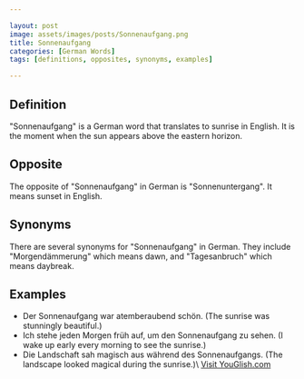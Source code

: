 ```yaml
---

layout: post
image: assets/images/posts/Sonnenaufgang.png
title: Sonnenaufgang
categories: [German Words]
tags: [definitions, opposites, synonyms, examples]

---
```


## Definition

"Sonnenaufgang" is a German word that translates to sunrise in English. It is the moment when the sun appears above the eastern horizon.

## Opposite

The opposite of "Sonnenaufgang" in German is "Sonnenuntergang". It means sunset in English.

## Synonyms

There are several synonyms for "Sonnenaufgang" in German. They include "Morgendämmerung" which means dawn, and "Tagesanbruch" which means daybreak.

## Examples

- Der Sonnenaufgang war atemberaubend schön. (The sunrise was stunningly beautiful.)
- Ich stehe jeden Morgen früh auf, um den Sonnenaufgang zu sehen. (I wake up early every morning to see the sunrise.)
- Die Landschaft sah magisch aus während des Sonnenaufgangs. (The landscape looked magical during the sunrise.)\ <a id="yg-widget-0" class="youglish-widget" data-query="Sonnenaufgang" data-lang="german" data-components="8412" data-auto-start="0" data-bkg-color="theme_light" data-title="How%20to%20pronounce%20Sonnenaufgang%20in%20German"  rel="nofollow" href="https://youglish.com">Visit YouGlish.com</a><script async src="https://youglish.com/public/emb/widget.js" charset="utf-8"></script>